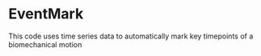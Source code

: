 # EventMark
This code uses time series data to automatically mark key timepoints of a biomechanical motion
